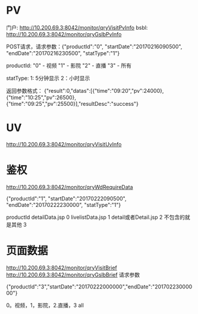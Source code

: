 # PV
门户: http://10.200.69.3:8042/monitor/qryVisitPvInfo 
bsbl: http://10.200.69.3:8042/monitor/qryGslbPvInfo 

POST请求，请求参数：{"productId":"0", "startDate":"20170216090500", "endDate":"20170216230500", "statType":"1"}

productId:
"0" - 视频 
"1" - 影院 
"2" - 直播 
"3" - 所有 

statType:
1: 5分钟显示
2：小时显示

返回参数格式：
{"result":0,"datas":[{"time":"09:20","pv":24000},{"time":"10:25","pv":26500},{"time":"09:25","pv":25500}],"resultDesc":"success"}


# UV
http://10.200.69.3:8042/monitor/qryVisitUvInfo




# 鉴权
http://10.200.69.3:8042/monitor/qryWdRequireData

{"productId":"1", "startDate":"20170222090500", "endDate":"20170222230000", "statType":"1"}

productId 
detailData.jsp     0
livelistData.jsp    1
detail或者Detail.jsp 2
不包含的就是其他  3





# 页面数据
http://10.200.69.3:8042/monitor/qryVisitBrief
http://10.200.69.3:8042/monitor/qryGslbBrief
请求参数

{"productId":"3","startDate":"20170222000000","endDate":"20170223000000"}

0。视频，1，影院，2.直播，3 all
